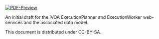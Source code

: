 [![PDF-Preview](https://img.shields.io/badge/Preview-PDF-blue)](../../releases/download/auto-pdf-preview/ExecutionPlanner-draft.pdf)

An initial draft for the IVOA ExecutionPlanner and ExecutionWorker web-services and the associated data model.

This document is distributed under CC-BY-SA.
